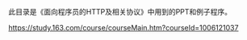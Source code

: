 此目录是《面向程序员的HTTP及相关协议》中用到的PPT和例子程序。

https://study.163.com/course/courseMain.htm?courseId=1006121037

